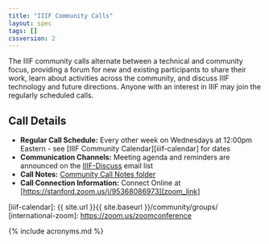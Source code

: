 ```yaml
---
title: "IIIF Community Calls"
layout: spec
tags: []
cssversion: 2
---
```


The IIIF community calls alternate between a technical and community focus, providing a forum for new and existing participants to share their work, learn about activities across the community, and discuss IIIF technology and future directions. Anyone with an interest in IIIF may join the regularly scheduled calls.

## Call Details

  * **Regular Call Schedule:** Every other week on Wednesdays at 12:00pm Eastern - see [IIIF Community Calendar][iiif-calendar] for dates
  * **Communication Channels:** Meeting agenda and reminders are announced on the [IIIF-Discuss][iiif-discuss] email list
  * **Call Notes:** [Community Call Notes folder][comm-notes]
  * **Call Connection Information:** Connect Online at [https://stanford.zoom.us/j/95368086973][zoom_link]



[iiif-discuss]: https://groups.google.com/forum/#!forum/iiif-discuss "IIIF-Discuss Forum"
[comm-notes]: https://drive.google.com/drive/u/0/folders/0B9EeoRu2zWerNkktNVp5bDhleE0
[zoom_link]: https://stanford.zoom.us/j/95368086973?pwd=b0ZqUnZ3aVp6bm5vemhCMEpJS2tMUT09
[iiif-calendar]: {{ site.url }}{{ site.baseurl }}/community/groups/
[international-zoom]: https://zoom.us/zoomconference

{% include acronyms.md %}
